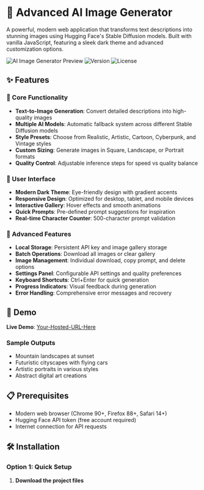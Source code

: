 # 🎨 Advanced AI Image Generator

A powerful, modern web application that transforms text descriptions into stunning images using Hugging Face's Stable Diffusion models. Built with vanilla JavaScript, featuring a sleek dark theme and advanced customization options.

![AI Image Generator Preview](https://img.shields.io/badge/Status-Live-brightgreen) ![Version](https://img.shields.io/badge/Version-2.0-blue) ![License](https://img.shields.io/badge/License-MIT-yellow)

## ✨ Features

### 🎯 Core Functionality
- **Text-to-Image Generation**: Convert detailed descriptions into high-quality images
- **Multiple AI Models**: Automatic fallback system across different Stable Diffusion models
- **Style Presets**: Choose from Realistic, Artistic, Cartoon, Cyberpunk, and Vintage styles
- **Custom Sizing**: Generate images in Square, Landscape, or Portrait formats
- **Quality Control**: Adjustable inference steps for speed vs quality balance

### 🎨 User Interface
- **Modern Dark Theme**: Eye-friendly design with gradient accents
- **Responsive Design**: Optimized for desktop, tablet, and mobile devices
- **Interactive Gallery**: Hover effects and smooth animations
- **Quick Prompts**: Pre-defined prompt suggestions for inspiration
- **Real-time Character Counter**: 500-character prompt validation

### 📱 Advanced Features
- **Local Storage**: Persistent API key and image gallery storage
- **Batch Operations**: Download all images or clear gallery
- **Image Management**: Individual download, copy prompt, and delete options
- **Settings Panel**: Configurable API settings and quality preferences
- **Keyboard Shortcuts**: Ctrl+Enter for quick generation
- **Progress Indicators**: Visual feedback during generation
- **Error Handling**: Comprehensive error messages and recovery

## 🚀 Demo

**Live Demo**: [Your-Hosted-URL-Here](#)

### Sample Outputs
- Mountain landscapes at sunset
- Futuristic cityscapes with flying cars
- Artistic portraits in various styles
- Abstract digital art creations

## 📋 Prerequisites

- Modern web browser (Chrome 90+, Firefox 88+, Safari 14+)
- Hugging Face API token (free account required)
- Internet connection for API requests

## 🛠️ Installation

### Option 1: Quick Setup
1. **Download the project files**

